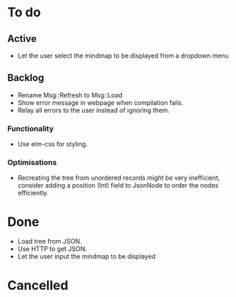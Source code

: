 # To do

## Active
* Let the user select the mindmap to be displayed from a dropdown menu

## Backlog
* Rename Msg::Refresh to Msg::Load
* Show error message in webpage when compilation fails.
* Relay all errors to the user instead of ignoring them.

### Functionality
* Use elm-css for styling.

### Optimisations

* Recreating the tree from unordered records might be very inefficient,
consider adding a position (Int) field to JsonNode to order the nodes
efficiently.

# Done
* Load tree from JSON.
* Use HTTP to get JSON.
* Let the user input the mindmap to be displayed

# Cancelled
